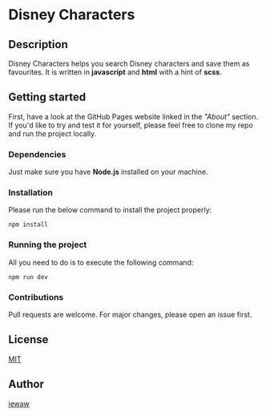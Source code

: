 # Disney Characters

## Description

Disney Characters helps you search Disney characters and save them as favourites.
It is written in **javascript** and **html** with a hint of **scss**. 

## Getting started

First, have a look at the GitHub Pages website linked in the *"About"* section. If you'd like to try and test it for yourself, please feel free to clone my repo and run the project locally.

### Dependencies
Just make sure you have **Node.js** installed on your machine.

### Installation
Please run the below command to install the project properly: 

```
npm install
```

### Running the project
All you need to do is to execute the following command:

```
npm run dev
```

### Contributions

Pull requests are welcome. For major changes, please open an issue first.

## License

[MIT](https://choosealicense.com/licenses/mit/)

## Author

[iewaw](https://github.com/iewaw)
